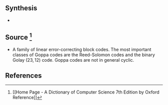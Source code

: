 ## Synthesis
- 
## Source [^1]
- A family of linear error-correcting block codes. The most important classes of Goppa codes are the Reed-Solomon codes and the binary Golay $(23,12)$ code. Goppa codes are not in general cyclic.
## References

[^1]: [[Home Page - A Dictionary of Computer Science 7th Edition by Oxford Reference]]